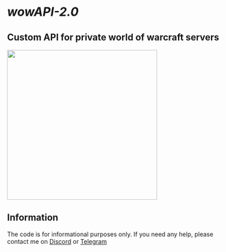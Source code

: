 # _wowAPI-2.0_
## Custom API for private world of warcraft servers
<img src="https://postimg.cc/bGVNzqkh" height="350px">

## Information

The code is for informational purposes only. If you need any help, please contact me on <a href="https://discordapp.com/users/416812391003586571" target="_blank">Discord</a> or <a href="https://t.me/nulls18" target="_blank">Telegram</a>

